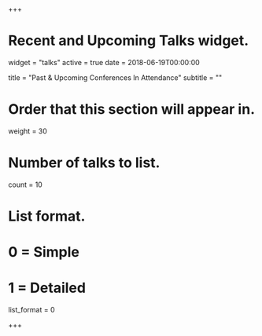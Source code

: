 +++
# Recent and Upcoming Talks widget.
widget = "talks"
active = true
date = 2018-06-19T00:00:00

title = "Past & Upcoming Conferences In Attendance"
subtitle = ""

# Order that this section will appear in.
weight = 30

# Number of talks to list.
count = 10

# List format.
#   0 = Simple
#   1 = Detailed
list_format = 0

+++

